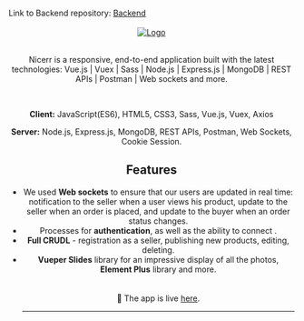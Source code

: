 
<br />
Link to Backend repository: <a href="https://github.com/ylcN101/Nicer---Backend">Backend</a>
<div align="center">
  <br />
  <a href="https://nicerr.onrender.com/">
    <img src="https://res.cloudinary.com/dezqiqsqb/image/upload/v1682432814/Nicer-DemoPic_bop79m.png" alt="Logo">
  </a>
  </br>
  <p align="center">
  </br>
    Nicerr is a responsive, end-to-end application built with the latest technologies: Vue.js | Vuex | Sass | Node.js | Express.js | MongoDB | REST APIs | Postman | Web sockets and more.
    <br />
  </p>
  <br/>


**Client:** JavaScript(ES6), HTML5, CSS3, Sass, Vue.js, Vuex, Axios

**Server:** Node.js, Express.js, MongoDB, REST APIs, Postman, Web Sockets, Cookie Session.

## Features
- We used **Web sockets** to ensure that our users are updated in real time: notification to the seller when a user views his product, update to the seller when an order is placed, and update to the buyer when an order status changes. 
- Processes for **authentication**, as well as the ability to connect .
- **Full CRUDL** - registration as a seller, publishing new products, editing, deleting.
- **Vueper Slides** library for an impressive display of all the photos, **Element Plus** library and more.
  <br/>
    </br>
    </br>
        🎉 The app is live 
    <a href="https://nicerr.onrender.com/">here</a>.
    <hr>
</div>
